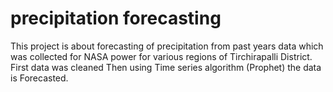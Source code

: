 # precipitation forecasting
This project is about forecasting of precipitation from past years data which was collected for NASA power for various regions of Tirchirapalli District.
First data was cleaned 
Then using Time series algorithm (Prophet) the data is Forecasted.
